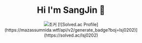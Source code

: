 ### <h1 align="center">Hi I'm SangJin 👋</h1>

<!--
**lsj0202/lsj0202** is a ✨ _special_ ✨ repository because its `README.md` (this file) appears on your GitHub profile.

Here are some ideas to get you started:

- 🔭 I’m currently working on ...
- 🌱 I’m currently learning ...
- 👯 I’m looking to collaborate on ...
- 🤔 I’m looking for help with ...
- 💬 Ask me about ...
- 📫 How to reach me: ...
- 😄 Pronouns: ...
- ⚡ Fun fact: ...
-->
<div align="center">
  <img src="http://i1.wp.com/misfits.kr/wp-content/uploads/2016/10/media3.giphy_.com_media_rOEvmLAxxcE1i_giphy.gif?resize=400%2C288" alt="조커">
  [![Solved.ac Profile](https://mazassumnida.wtf/api/v2/generate_badge?boj=lsj0202)](https://solved.ac/lsj0202)
</div>
